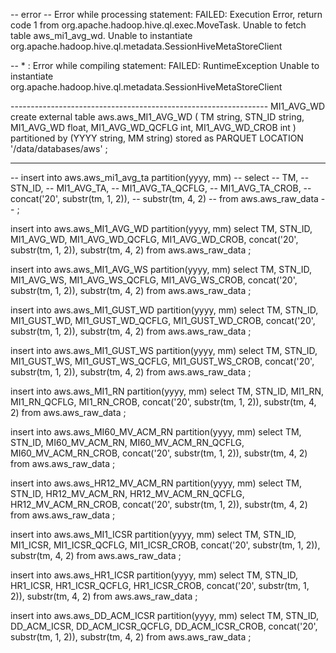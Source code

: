 -- error
-- Error while processing statement: FAILED: Execution Error, return code 1 from org.apache.hadoop.hive.ql.exec.MoveTask. Unable to fetch table aws_mi1_avg_wd. Unable to instantiate org.apache.hadoop.hive.ql.metadata.SessionHiveMetaStoreClient

-- * : Error while compiling statement: FAILED: RuntimeException Unable to instantiate org.apache.hadoop.hive.ql.metadata.SessionHiveMetaStoreClient




---------------------------------------------------------------- MI1_AVG_WD
create external table aws.aws_MI1_AVG_WD
(
TM string,
STN_ID string,
MI1_AVG_WD float,
MI1_AVG_WD_QCFLG int,
MI1_AVG_WD_CROB int
)
partitioned by (YYYY string, MM string)
stored as PARQUET
LOCATION '/data/databases/aws'
;


-----------------------------------------------------------------
-- insert into aws.aws_mi1_avg_ta partition(yyyy, mm)
-- select
--     TM,
--     STN_ID,
--     MI1_AVG_TA,
--     MI1_AVG_TA_QCFLG,
--     MI1_AVG_TA_CROB,
--     concat('20', substr(tm, 1, 2)),
--     substr(tm, 4, 2)
-- from aws.aws_raw_data
-- ;

insert into aws.aws_MI1_AVG_WD partition(yyyy, mm)
select
    TM,
    STN_ID,
    MI1_AVG_WD,
    MI1_AVG_WD_QCFLG,
    MI1_AVG_WD_CROB,
    concat('20', substr(tm, 1, 2)),
    substr(tm, 4, 2)
from aws.aws_raw_data
;

insert into aws.aws_MI1_AVG_WS partition(yyyy, mm)
select
    TM,
    STN_ID,
    MI1_AVG_WS,
    MI1_AVG_WS_QCFLG,
    MI1_AVG_WS_CROB,
    concat('20', substr(tm, 1, 2)),
    substr(tm, 4, 2)
from aws.aws_raw_data
;

insert into aws.aws_MI1_GUST_WD partition(yyyy, mm)
select
    TM,
    STN_ID,
    MI1_GUST_WD,
    MI1_GUST_WD_QCFLG,
    MI1_GUST_WD_CROB,
    concat('20', substr(tm, 1, 2)),
    substr(tm, 4, 2)
from aws.aws_raw_data
;

insert into aws.aws_MI1_GUST_WS partition(yyyy, mm)
select
    TM,
    STN_ID,
    MI1_GUST_WS,
    MI1_GUST_WS_QCFLG,
    MI1_GUST_WS_CROB,
    concat('20', substr(tm, 1, 2)),
    substr(tm, 4, 2)
from aws.aws_raw_data
;

insert into aws.aws_MI1_RN partition(yyyy, mm)
select
    TM,
    STN_ID,
    MI1_RN,
    MI1_RN_QCFLG,
    MI1_RN_CROB,
    concat('20', substr(tm, 1, 2)),
    substr(tm, 4, 2)
from aws.aws_raw_data
;

insert into aws.aws_MI60_MV_ACM_RN partition(yyyy, mm)
select
    TM,
    STN_ID,
    MI60_MV_ACM_RN,
    MI60_MV_ACM_RN_QCFLG,
    MI60_MV_ACM_RN_CROB,
    concat('20', substr(tm, 1, 2)),
    substr(tm, 4, 2)
from aws.aws_raw_data
;

insert into aws.aws_HR12_MV_ACM_RN partition(yyyy, mm)
select
    TM,
    STN_ID,
    HR12_MV_ACM_RN,
    HR12_MV_ACM_RN_QCFLG,
    HR12_MV_ACM_RN_CROB,
    concat('20', substr(tm, 1, 2)),
    substr(tm, 4, 2)
from aws.aws_raw_data
;

insert into aws.aws_MI1_ICSR partition(yyyy, mm)
select
    TM,
    STN_ID,
    MI1_ICSR,
    MI1_ICSR_QCFLG,
    MI1_ICSR_CROB,
    concat('20', substr(tm, 1, 2)),
    substr(tm, 4, 2)
from aws.aws_raw_data
;

insert into aws.aws_HR1_ICSR partition(yyyy, mm)
select
    TM,
    STN_ID,
    HR1_ICSR,
    HR1_ICSR_QCFLG,
    HR1_ICSR_CROB,
    concat('20', substr(tm, 1, 2)),
    substr(tm, 4, 2)
from aws.aws_raw_data
;

insert into aws.aws_DD_ACM_ICSR partition(yyyy, mm)
select
    TM,
    STN_ID,
    DD_ACM_ICSR,
    DD_ACM_ICSR_QCFLG,
    DD_ACM_ICSR_CROB,
    concat('20', substr(tm, 1, 2)),
    substr(tm, 4, 2)
from aws.aws_raw_data
;
